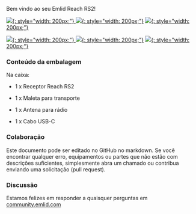 Bem vindo ao seu Emlid Reach RS2!

  [![](img/reachrs2/Quickstart.png){: style="width: 200px;"} ](quickstart.md)
  [![](img/reachrs2/Tutorials.png){: style="width: 200px;"}](tutorials.md)
  [![](img/reachrs2/ReachView.png){: style="width: 200px;"}](common/reachview)

  [![](img/reachrs2/Placement.png){: style="width: 200px;"} ](placement.md)
  [![](img/reachrs2/Power-supply.png){: style="width: 200px;"}](power-supply.md)
  [![](img/reachrs2/Specs.png){: style="width: 200px;"}](specs.md)

### Conteúdo da embalagem

Na caixa:

* 1 x Receptor Reach RS2 

* 1 x Maleta para transporte

* 1 x Antena para rádio

* 1 x Cabo USB-C

### Colaboração

Este documento pode ser editado no GitHub no markdown. Se você encontrar qualquer erro, equipamentos ou partes que não estão com descrições suficientes, simplesmente abra um chamado ou contribua enviando uma solicitação (pull request).

### Discussão

Estamos felizes em responder a quaisquer perguntas em [community.emlid.com](http://community.emlid.com)
